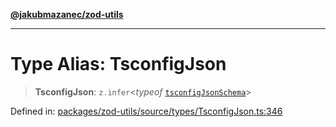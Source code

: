 [**@jakubmazanec/zod-utils**](../README.md)

---

# Type Alias: TsconfigJson

> **TsconfigJson**: `z.infer`\<_typeof_ [`tsconfigJsonSchema`](../variables/tsconfigJsonSchema.md)\>

Defined in:
[packages/zod-utils/source/types/TsconfigJson.ts:346](https://github.com/jakubmazanec/tools/blob/412167e80a7675933e43d5220a19d05130301e2d/packages/zod-utils/source/types/TsconfigJson.ts#L346)

